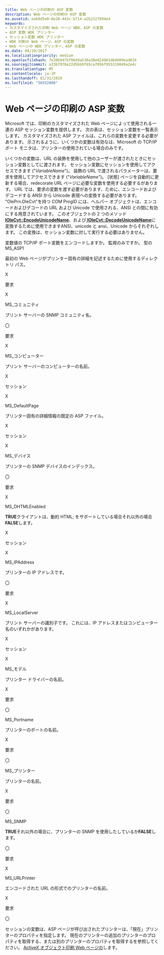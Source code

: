 ```yaml
---
title: Web ページの印刷の ASP 変数
description: Web ページの印刷の ASP 変数
ms.assetid: eab0d5e0-0e20-443c-b714-a2b2327894e4
keywords:
- カスタマイズされた印刷 Web ページ WDK、ASP の変数
- ASP 変数 WDK プリンター
- セッション変数 WDK プリンター
- WDK 印刷の Web ページ、ASP の変数
- Web ページの WDK プリンター、ASP の変数
ms.date: 04/20/2017
ms.localizationpriority: medium
ms.openlocfilehash: 7e30b947bf0649a536a38e024981d6d409ead016
ms.sourcegitcommit: a33b7978e22d5bb9f65ca7056f955319049a2e4c
ms.translationtype: MT
ms.contentlocale: ja-JP
ms.lasthandoff: 01/31/2019
ms.locfileid: "56552008"
---
```

# <a name="asp-variables-for-print-web-pages"></a>Web ページの印刷の ASP 変数





Microsoft では、印刷のカスタマイズされた Web ページによって使用される一連の ASP セッション変数を提供します。 次の表は、セッション変数を一覧表示します。 カスタマイズされた ASP ファイルは、これらの変数を変更する必要があります。 示されるように、いくつかの変数は有効なは、Microsoft の TCP/IP ポート モニタは、プリンターの使用されている場合のみです。

いくつかの変数は、URL の装飾を使用して他のユーザーが渡されたときにセッション変数としてに渡されます。 セッション変数にセッションを使用してアクセスできます ("*VariableName*")。 装飾の URL で渡されるパラメーターは、要求を使用してアクセスできます ("*VariableName*")。 [状態] ページを自動的に更新する場合、redecorate URL ページに必要な変数を使用する必要するがあります。 URL では、要求の変数を渡す必要があります、ために、エンコードおよびデコードする ANSI から Unicode 表現への変換する必要があります。 "OlePrn.OleCvt"を持つ COM ProgID には、ヘルパー オブジェクトは、エンコードおよびデコードの URL および Unicode で使用される、ANSI との間に有効にする用意されています。 このオブジェクトの 2 つのメソッド[ **IOleCvt::EncodeUnicodeName**](https://msdn.microsoft.com/library/windows/hardware/ff551829)、および[ **IOleCvt::DecodeUnicodeName**](https://msdn.microsoft.com/library/windows/hardware/ff551824)に変換するために使用できますANSI、unicode と ansi、Unicode からそれぞれします。 この変換は、セッション変数に対して実行する必要はありません。

変数値の TCP/IP ポート変数をエンコードしますか。
監視のみですか。
型の MS\_ASP1

最初の Web ページがプリンター固有の詳細を記述するために使用するディレクトリ パス。

X

要求

X

MS\_コミュニティ

プリント サーバーの SNMP コミュニティ名。

〇

要求

X

MS\_コンピューター

プリント サーバーのコンピューターの名前。

X

セッション

X

MS\_DefaultPage

プリンター固有の詳細情報の既定の ASP ファイル。

X

セッション

X

MS\_デバイス

プリンターの SNMP デバイスのインデックス。

〇

要求

X

MS\_DHTMLEnabled

**TRUE**クライアントは、動的 HTML; をサポートしている場合それ以外の場合**FALSE**します。

X

セッション

X

MS\_IPAddress

プリンターの IP アドレスです。

〇

要求

X

MS\_LocalServer

プリント サーバーの識別子です。 これには、IP アドレスまたはコンピューター名のいずれかがあります。

X

セッション

X

MS\_モデル

プリンター ドライバーの名前。

X

要求

〇

MS\_Portname

プリンターのポートの名前。

X

要求

〇

MS\_プリンター

プリンターの名前。

X

要求

〇

MS\_SNMP

**TRUE**それ以外の場合に、プリンターの SNMP を使用したしているか**FALSE**します。

〇

要求

X

MS\_URLPrinter

エンコードされた URL の形式でのプリンターの名前。

X

要求

〇

 

セッションの変数は、ASP ページが呼び出されたプリンターは、「現在」プリンターのプロパティを指定します。 現在のプリンターの追加のプリンターのプロパティを取得する、または別のプリンターのプロパティを取得するを参照してください。 [ActiveX オブジェクト印刷 Web ページの](activex-objects-for-print-web-pages.md)します。

 

 




